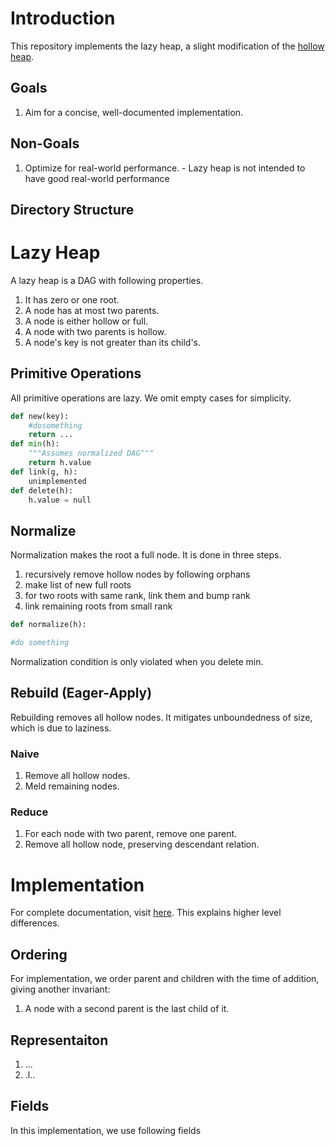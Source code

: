 # Introduction
This repository implements the lazy heap, a slight modification of the [hollow heap](https://arxiv.org/abs/1510.06535).
## Goals 
1. Aim for a concise, well-documented implementation.
## Non-Goals
1. Optimize for real-world performance. - Lazy heap is not intended to have good real-world performance
## Directory Structure
# Lazy Heap
A lazy heap is a DAG with following properties.
1. It has zero or one root.
2. A node has at most two parents.
3. A node is either hollow or full.
4. A node with two parents is hollow.
5. A node's key is not greater than its child's. 
## Primitive Operations
All primitive operations are lazy. We omit empty cases for simplicity.
```Python
def new(key):
    #dosomething
    return ...
def min(h):
    """Assumes normalized DAG"""
    return h.value
def link(g, h):
    unimplemented
def delete(h):
    h.value = null
```

## Normalize
Normalization makes the root a full node. It is done in three steps.
1. recursively remove hollow nodes by following orphans
2. make list of new full roots 
2. for two roots with same rank, link them and bump rank
3. link remaining roots from small rank
```Python
def normalize(h):

#do something
```
Normalization condition is only violated when you delete min. 


## Rebuild (Eager-Apply)
Rebuilding removes all hollow nodes. It mitigates unboundedness of size, which is due to laziness. 
### Naive
1. Remove all hollow nodes. 
2. Meld remaining nodes. 
### Reduce
1. For each node with two parent, remove one parent.
2. Remove all hollow node, preserving descendant relation.
# Implementation
For complete documentation, visit [here](github.com). This explains higher level differences. 
## Ordering
For implementation, we order parent and children with the time of addition, giving another invariant:
1. A node with a second parent is the last child of it.
## Representaiton
1. ...
2. .l..
## Fields
In this implementation, we use following fields
```Zig
```